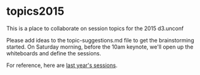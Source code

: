 # topics2015
This is a place to collaborate on session topics for the 2015 d3.unconf

Please add ideas to the topic-suggestions.md file to get the brainstorming started. On Saturday morning, before the 10am keynote, we'll open up the whiteboards and define the sessions. 

For reference, here are [last year's sessions](http://visfest.com/d3unconf2014/).
